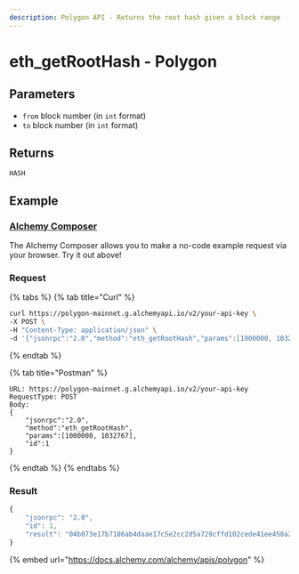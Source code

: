 ```yaml
---
description: Polygon API - Returns the root hash given a block range
---
```


# eth\_getRootHash - Polygon

## Parameters

* `from` block number (in `int` format)
* `to` block number (in `int` format)

## Returns

`HASH`

## Example

### [Alchemy Composer](https://composer.alchemyapi.io/?composer\_state=%7B%22chain%22%3A2%2C%22network%22%3A401%2C%22methodName%22%3A%22eth\_getRootHash%22%2C%22paramValues%22%3A%5B%22%22%2C%22%22%5D%7D)

The Alchemy Composer allows you to make a no-code example request via your browser. Try it out above!

### Request

{% tabs %}
{% tab title="Curl" %}
```bash
curl https://polygon-mainnet.g.alchemyapi.io/v2/your-api-key \
-X POST \
-H "Content-Type: application/json" \
-d '{"jsonrpc":"2.0","method":"eth_getRootHash","params":[1000000, 1032767], "id":1}'
```
{% endtab %}

{% tab title="Postman" %}
```http
URL: https://polygon-mainnet.g.alchemyapi.io/v2/your-api-key
RequestType: POST
Body: 
{
    "jsonrpc":"2.0",
    "method":"eth_getRootHash",
    "params":[1000000, 1032767],
    "id":1
}
```
{% endtab %}
{% endtabs %}

### Result

```javascript
{
    "jsonrpc": "2.0",
    "id": 1,
    "result": "04b073e17b7186ab4daae17c5e2cc2d5a729cffd102cede41ee458a2d5573994"
}
```

{% embed url="https://docs.alchemy.com/alchemy/apis/polygon" %}
